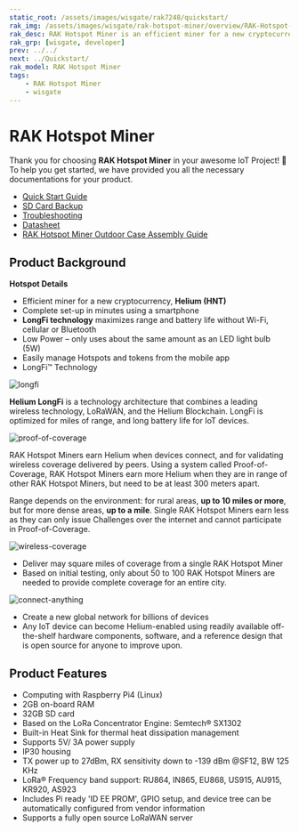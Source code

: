 ```yaml
---
static_root: /assets/images/wisgate/rak7248/quickstart/
rak_img: /assets/images/wisgate/rak-hotspot-miner/overview/RAK-Hotspot-Miner_home.png
rak_desc: RAK Hotspot Miner is an efficient miner for a new cryptocurrency, Helium (HNT). It can be set-up completely in minutes using a smartphone and can easily manages Hotspots and tokens from the mobile app. It offers Low Power that uses about the same amount as a 5W LED bulb, and it has LongFi™ technology that maximizes range and battery life.
rak_grp: [wisgate, developer]
prev: ../../
next: ../Quickstart/
rak_model: RAK Hotspot Miner
tags:
    - RAK Hotspot Miner
    - wisgate
---
```


# RAK Hotspot Miner

Thank you for choosing **RAK Hotspot Miner** in your awesome IoT Project! 🎉 To help you get started, we have provided you all the necessary documentations for your product.

* [Quick Start Guide](../Quickstart/)
* [SD Card Backup](../Backup/)
* [Troubleshooting](../Troubleshooting/)
* [Datasheet](../Datasheet/)
* [RAK Hotspot Miner Outdoor Case Assembly Guide](.../../../../../Accessories/Outdoor-Enclosure-Kit/Overview/#rak-hotspot-miner-outdoor-case)
## Product Background

**Hotspot Details**

- Efficient miner for a new cryptocurrency, **Helium (HNT)**
- Complete set-up in minutes using a smartphone
- **LongFi technology** maximizes range and battery life without Wi-Fi, cellular or Bluetooth
- Low Power – only uses about the same amount as an LED light bulb (5W)
- Easily manage Hotspots and tokens from the mobile app
- LongFi™ Technology

![longfi](/assets/images/wisgate/rak-hotspot-miner/icons/longfi.png)

**Helium LongFi** is a technology architecture that combines a leading wireless technology, LoRaWAN, and the Helium Blockchain. LongFi is optimized for miles of range, and long battery life for IoT devices.

![proof-of-coverage](/assets/images/wisgate/rak-hotspot-miner/icons/proof-of-coverage.png)

RAK Hotspot Miners earn Helium when devices connect, and for validating wireless coverage delivered by peers. Using a system called Proof-of-Coverage, RAK Hotspot Miners earn more Helium when they are in range of other RAK Hotspot Miners, but need to be at least 300 meters apart.

Range depends on the environment: for rural areas, **up to 10 miles or more**, but for more dense areas, **up to a mile**. Single RAK Hotspot Miners earn less as they can only issue Challenges over the internet and cannot participate in Proof-of-Coverage.

![wireless-coverage](/assets/images/wisgate/rak-hotspot-miner/icons/wireless-coverage.png)

- Deliver may square miles of coverage from a single RAK Hotspot Miner
- Based on initial testing, only about 50 to 100 RAK Hotspot Miners are needed to provide complete
coverage for an entire city.

![connect-anything](/assets/images/wisgate/rak-hotspot-miner/icons/connect-anything.png)

- Create a new global network for billions of devices
- Any IoT device can become Helium-enabled using readily available off-the-shelf hardware components, software, and a reference design that is open source for anyone to improve upon.

## Product Features

- Computing with Raspberry Pi4 (Linux)
- 2GB on-board RAM
- 32GB SD card
- Based on the LoRa Concentrator Engine: Semtech® SX1302
- Built-in Heat Sink for thermal heat dissipation management
- Supports 5V/ 3A power supply
- IP30 housing
- TX power up to 27dBm, RX sensitivity down to -139 dBm @SF12, BW 125 KHz
- LoRa® Frequency band support: RU864, IN865, EU868, US915, AU915, KR920, AS923
- Includes Pi ready 'ID EE PROM', GPIO setup, and device tree can be automatically configured
from vendor information
- Supports a fully open source LoRaWAN server